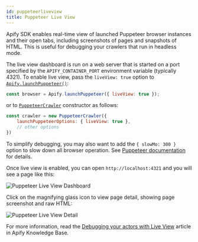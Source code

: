 ```yaml
---
id: puppeteerliveview
title: Puppeteer Live View
---
```


Apify SDK enables real-time view of launched Puppeteer browser instances and their open tabs,
including screenshots of pages and snapshots of HTML.
This is useful for debugging your crawlers that run in headless mode.

The live view dashboard is run on a web server that is started on a port specified
by the `APIFY_CONTAINER_PORT` environment variable (typically 4321).
To enable live view, pass the `liveView: true` option to
[`Apify.launchPuppeteer()`](../api/apify#module_Apify.launchPuppeteer):

```js
const browser = Apify.launchPuppeteer({ liveView: true });
```

or to [`PuppeteerCrawler`](../api/puppeteercrawler#new_PuppeteerCrawler_new) constructor as follows:

```js
const crawler = new PuppeteerCrawler({
    launchPuppeteerOptions: { liveView: true },
    // other options
})
```

To simplify debugging, you may also want to add the
`{ slowMo: 300 }` option to slow down all browser operation.
See <a href="https://pptr.dev/#?product=Puppeteer&show=api-puppeteerlaunchoptions" target="_blank">Puppeteer documentation</a> for details.

Once live view is enabled, you can open `http://localhost:4321` and you will see a page like this:

![Puppeteer Live View Dashboard](../../img/puppeteer-live-view-dashboard.png)

Click on the magnifying glass icon to view page detail, showing page screenshot and raw HTML:

![Puppeteer Live View Detail](../../img/puppeteer-live-view-detail.png)

For more information, read the <a href="https://kb.apify.com/actor/debugging-your-actors-with-live-view" target="_blank">Debugging your actors with Live View</a>
article in Apify Knowledge Base.
